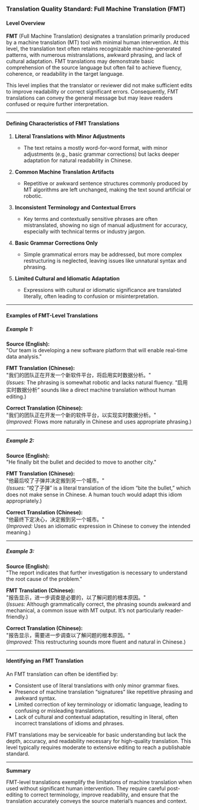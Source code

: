 ### Translation Quality Standard: Full Machine Translation (FMT)

#### Level Overview
**FMT** (Full Machine Translation) designates a translation primarily produced by a machine translation (MT) tool with minimal human intervention. At this level, the translation text often retains recognizable machine-generated patterns, with numerous mistranslations, awkward phrasing, and lack of cultural adaptation. FMT translations may demonstrate basic comprehension of the source language but often fail to achieve fluency, coherence, or readability in the target language.

This level implies that the translator or reviewer did not make sufficient edits to improve readability or correct significant errors. Consequently, FMT translations can convey the general message but may leave readers confused or require further interpretation.

---

#### Defining Characteristics of FMT Translations
1. **Literal Translations with Minor Adjustments**
   - The text retains a mostly word-for-word format, with minor adjustments (e.g., basic grammar corrections) but lacks deeper adaptation for natural readability in Chinese.

2. **Common Machine Translation Artifacts**
   - Repetitive or awkward sentence structures commonly produced by MT algorithms are left unchanged, making the text sound artificial or robotic.

3. **Inconsistent Terminology and Contextual Errors**
   - Key terms and contextually sensitive phrases are often mistranslated, showing no sign of manual adjustment for accuracy, especially with technical terms or industry jargon.

4. **Basic Grammar Corrections Only**
   - Simple grammatical errors may be addressed, but more complex restructuring is neglected, leaving issues like unnatural syntax and phrasing.

5. **Limited Cultural and Idiomatic Adaptation**
   - Expressions with cultural or idiomatic significance are translated literally, often leading to confusion or misinterpretation.

---

#### Examples of FMT-Level Translations
##### Example 1:
**Source (English):**  
"Our team is developing a new software platform that will enable real-time data analysis."

**FMT Translation (Chinese):**  
"我们的团队正在开发一个新软件平台，将启用实时数据分析。"  
(*Issues:* The phrasing is somewhat robotic and lacks natural fluency. “启用实时数据分析” sounds like a direct machine translation without human editing.)

**Correct Translation (Chinese):**  
"我们的团队正在开发一个新的软件平台，以实现实时数据分析。"  
(*Improved:* Flows more naturally in Chinese and uses appropriate phrasing.)

---

##### Example 2:
**Source (English):**  
"He finally bit the bullet and decided to move to another city."

**FMT Translation (Chinese):**  
"他最后咬了子弹并决定搬到另一个城市。"  
(*Issues:* “咬了子弹” is a literal translation of the idiom “bite the bullet,” which does not make sense in Chinese. A human touch would adapt this idiom appropriately.)

**Correct Translation (Chinese):**  
"他最终下定决心，决定搬到另一个城市。"  
(*Improved:* Uses an idiomatic expression in Chinese to convey the intended meaning.)

---

##### Example 3:
**Source (English):**  
"The report indicates that further investigation is necessary to understand the root cause of the problem."

**FMT Translation (Chinese):**  
"报告显示，进一步调查是必要的，以了解问题的根本原因。"  
(*Issues:* Although grammatically correct, the phrasing sounds awkward and mechanical, a common issue with MT output. It’s not particularly reader-friendly.)

**Correct Translation (Chinese):**  
"报告显示，需要进一步调查以了解问题的根本原因。"  
(*Improved:* This restructuring sounds more fluent and natural in Chinese.)

---

#### Identifying an FMT Translation
An FMT translation can often be identified by:
- Consistent use of literal translations with only minor grammar fixes.
- Presence of machine translation “signatures” like repetitive phrasing and awkward syntax.
- Limited correction of key terminology or idiomatic language, leading to confusing or misleading translations.
- Lack of cultural and contextual adaptation, resulting in literal, often incorrect translations of idioms and phrases.

FMT translations may be serviceable for basic understanding but lack the depth, accuracy, and readability necessary for high-quality translation. This level typically requires moderate to extensive editing to reach a publishable standard.

---

**Summary**

FMT-level translations exemplify the limitations of machine translation when used without significant human intervention. They require careful post-editing to correct terminology, improve readability, and ensure that the translation accurately conveys the source material’s nuances and context.
